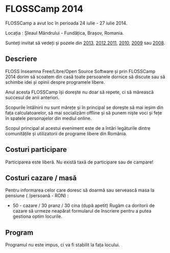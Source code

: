 FLOSSCamp 2014
==============

FLOSSCamp a avut loc în perioada 24 iulie - 27 iulie 2014.

Locația : Șleaul Mândrului - Fundățica, Brașov, Romania.

Sunteți invitat să vedeți și pozele din [2013](../2013/poze),
[2012](../2012/poze),[2011](../2011/poze), 
[2010](../2010/poze/index.php), [2009](../2009/poze/index.php) 
sau [2008](../2008/poze/index.php).


Descriere
---------

FLOSS înseamna Free/Libre/Open Source Software și prin FLOSSCamp 2014 dorim
să scoatem din casă toate persoanele dornice să discute sau să schimbe idei
și opinii despre programele libere.

Anul acesta FLOSSCamp își dorește nu doar să repete, ci să mărească
succesul de anii anteriori.

Scopurile întâlnirii nu sunt mărețe și în principal se dorește să mai ieșim
din fața calculatoarelor, să mai socializăm offline și să punem niște voci și
fețe în spatele personajelor din mediul online.

Scopul principal al acestui eveniment este de a întări legăturile dintre
comunitățile și utilizatorii de programe libere din România.

Costuri participare
---------------------

Participarea este liberă. Nu există taxă de participare sau de campare!

Costuri cazare / masă
---------------------

Pentru informarea celor care doresc să doarmă sau servească masa la pensiune ( /persoană - RON) :
- 50 - cazare / 30 pranz / 30 cina (după apetit)
Rugăm ca doritorii de cazare să urmeze neapărat formularul de înscriere pentru a putea gestiona optim locurile.

Program
-------

Programul nu este impus, ci va fi stabilit la fața locului.


